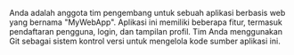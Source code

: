 Anda adalah anggota tim pengembang untuk sebuah aplikasi berbasis web yang bernama "MyWebApp". Aplikasi ini memiliki beberapa fitur, termasuk pendaftaran pengguna, login, dan tampilan profil. Tim Anda menggunakan Git sebagai sistem kontrol versi untuk mengelola kode sumber aplikasi ini.
